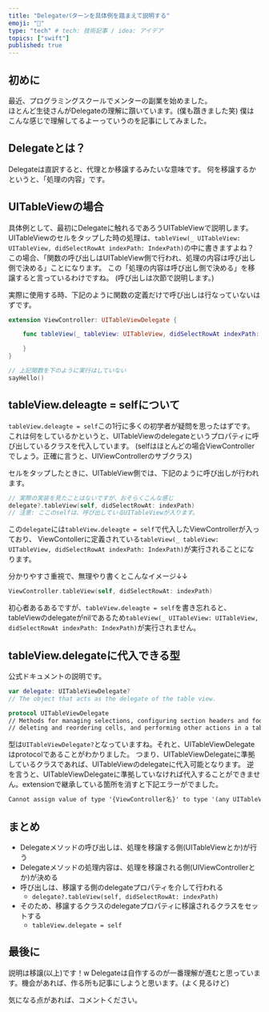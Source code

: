 ```yaml
---
title: "Delegateパターンを具体例を踏まえて説明する"
emoji: "🔰"
type: "tech" # tech: 技術記事 / idea: アイデア
topics: ["swift"]
published: true
---
```


## 初めに
最近、プログラミングスクールでメンターの副業を始めました。  
ほとんど生徒さんがDelegateの理解に躓いています。(僕も躓きました笑)
僕はこんな感じで理解してるよーっていうのを記事にしてみました。

## Delegateとは？
Delegateは直訳すると、代理とか移譲するみたいな意味です。
何を移譲するかというと、「処理の内容」です。

## UITableViewの場合
具体例として、最初にDelegateに触れるであろうUITableViewで説明します。
UITableViewのセルをタップした時の処理は、`tableView(_ UITableView: UITableView, didSelectRowAt indexPath: IndexPath)`の中に書きますよね？
この場合、「関数の呼び出しはUITableView側で行われ、処理の内容は呼び出し側で決める」ことになります。
この「処理の内容は呼び出し側で決める」を移譲すると言っているわけですね。
(呼び出しは次節で説明します。)

実際に使用する時、下記のように関数の定義だけで呼び出しは行なっていないはずです。
```swift
extension ViewController: UITableViewDelegate {

    func tableView(_ tableView: UITableView, didSelectRowAt indexPath: IndexPath) {

    }
}

// 上記関数を下のように実行はしていない
sayHello()
```

## tableView.deleagte = selfについて
`tableView.deleagte = self`この1行に多くの初学者が疑問を思ったはずです。
これは何をしているかというと、UITableViewのdelegateというプロパティに呼び出しているクラスを代入しています。
(selfはほとんどの場合ViewControllerでしょう。正確に言うと、UIViewControllerのサブクラス)

セルをタップしたときに、UITableView側では、下記のように呼び出しが行われます。
```swift
// 実際の実装を見たことはないですが、おそらくこんな感じ
delegate?.tableView(self, didSelectRowAt: indexPath)
// 注意: ここのselfは、呼び出しているUITableViewが入ります。
```
この`delegate`には`tableView.deleagte = self`で代入したViewControllerが入っており、
ViewContollerに定義されている`tableView(_ tableView: UITableView, didSelectRowAt indexPath: IndexPath)`が実行されることになります。

分かりやすさ重視で、無理やり書くとこんなイメージ↓↓
```swift
ViewController.tableView(self, didSelectRowAt: indexPath)
```

初心者あるあるですが、`tableView.deleagte = self`を書き忘れると、tableViewのdelegateがnilであるため`tableView(_ UITableView: UITableView, didSelectRowAt indexPath: IndexPath)`が実行されません。

## tableView.delegateに代入できる型
公式ドキュメントの説明です。
```swift
var delegate: UITableViewDelegate?
// The object that acts as the delegate of the table view.

protocol UITableViewDelegate
// Methods for managing selections, configuring section headers and footers,
// deleting and reordering cells, and performing other actions in a table view.
```
型は`UITableViewDelegate?`となっていますね。それと、UITableViewDelegateはprotocolであることがわかりました。
つまり、UITableViewDelegateに準拠しているクラスであれば、UITableViewのdelegateに代入可能となります。
逆を言うと、UITableViewDelegateに準拠していなければ代入することができません。extensionで継承している箇所を消すと下記エラーがでました。
```txt
Cannot assign value of type '{ViewController名}' to type '(any UITableViewDelegate)?'
```

## まとめ
- Delegateメソッドの呼び出しは、処理を移譲する側(UITableViewとか)が行う
- Delegateメソッドの処理内容は、処理を移譲される側(UIViewControllerとか)が決める
- 呼び出しは、移譲する側のdelegateプロパティを介して行われる
  - `delegate?.tableView(self, didSelectRowAt: indexPath)`
- そのため、移譲するクラスのdelegateプロパティに移譲されるクラスをセットする
  - `tableView.delegate = self`

## 最後に
説明は移譲(以上)です！w
Delegateは自作するのが一番理解が進むと思っています。機会があれば、作る所も記事にしようと思います。(よく見るけど)

気になる点があれば、コメントください。
